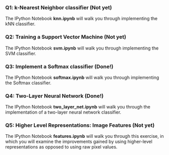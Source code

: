 ### Q1: k-Nearest Neighbor classifier (Not yet)

  The IPython Notebook **knn.ipynb** will walk you through implementing the kNN classifier.

  

### Q2: Training a Support Vector Machine (Not yet)

  The IPython Notebook **svm.ipynb** will walk you through implementing the SVM classifier.

  

### Q3: Implement a Softmax classifier (Done!)

  The IPython Notebook **softmax.ipynb** will walk you through implementing the Softmax classifier.

  

### Q4: Two-Layer Neural Network (Done!)

 The IPython Notebook **two_layer_net.ipynb** will walk you through the implementation of a two-layer neural network classifier.

  

### Q5: Higher Level Representations: Image Features (Not yet)

  The IPython Notebook **features.ipynb** will walk you through this exercise, in which you will examine the improvements gained by using higher-level representations as opposed to using raw pixel values.